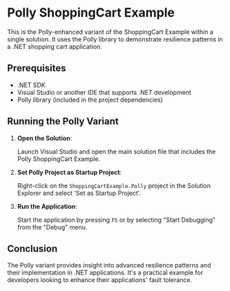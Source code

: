 # Polly ShoppingCart Example

This is the Polly-enhanced variant of the ShoppingCart Example within a single solution. It uses the Polly library to demonstrate resilience patterns in a .NET shopping cart application.

## Prerequisites

- .NET SDK
- Visual Studio or another IDE that supports .NET development
- Polly library (included in the project dependencies)

## Running the Polly Variant

1. **Open the Solution**:

    Launch Visual Studio and open the main solution file that includes the Polly ShoppingCart Example.

2. **Set Polly Project as Startup Project**:

    Right-click on the `ShoppingCartExample.Polly` project in the Solution Explorer and select 'Set as Startup Project'.

3. **Run the Application**:

    Start the application by pressing `F5` or by selecting "Start Debugging" from the "Debug" menu.

## Conclusion

The Polly variant provides insight into advanced resilience patterns and their implementation in .NET applications. It's a practical example for developers looking to enhance their applications' fault tolerance.
